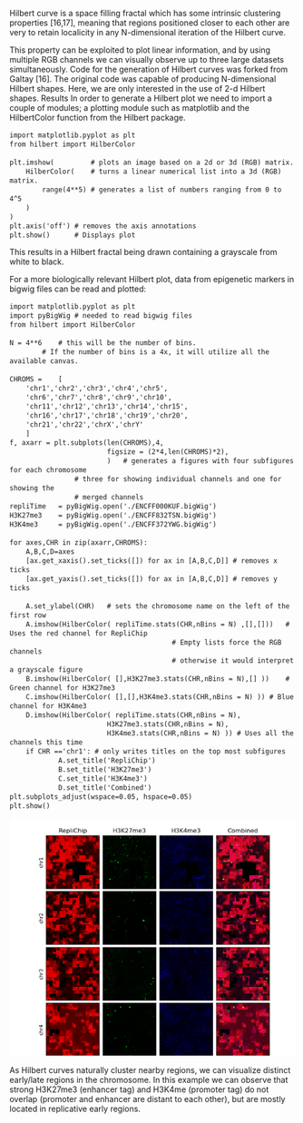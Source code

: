 Hilbert curve is a space filling fractal which has some intrinsic clustering properties [16,17], meaning that regions positioned closer to each other are very to retain localicity in any N-dimensional iteration of the Hilbert curve. 

This property can be exploited to plot linear information, and by using multiple RGB channels we can visually observe up to three large datasets simultaneously. 
Code for the generation of Hilbert curves was forked from Galtay [16]. The original code was capable of producing N-dimensional Hilbert shapes. Here, we are only interested in the use of 2-d Hilbert shapes. 
Results
In order to generate a Hilbert plot we need to import a couple of modules; a plotting module such as matplotlib and the HilbertColor function from the Hilbert package.
```
import matplotlib.pyplot as plt
from hilbert import HilberColor

plt.imshow(         # plots an image based on a 2d or 3d (RGB) matrix.
    HilberColor(    # turns a linear numerical list into a 3d (RGB) matrix.
        range(4**5) # generates a list of numbers ranging from 0 to 4^5
    )
)
plt.axis('off') # removes the axis annotations
plt.show()      # Displays plot
```
This results in a Hilbert fractal being drawn containing a grayscale from white to black.

For a more biologically relevant Hilbert plot, data from epigenetic markers in bigwig files can be read and plotted:
```
import matplotlib.pyplot as plt
import pyBigWig # needed to read bigwig files
from hilbert import HilberColor

N = 4**6	# this will be the number of bins. 
		# If the number of bins is a 4x, it will utilize all the available canvas.

CHROMS = 	[
	'chr1','chr2','chr3','chr4','chr5',
	'chr6','chr7','chr8','chr9','chr10',
	'chr11','chr12','chr13','chr14','chr15',
	'chr16','chr17','chr18','chr19','chr20',
	'chr21','chr22','chrX','chrY'
	]
f, axarr = plt.subplots(len(CHROMS),4,
                    	figsize = (2*4,len(CHROMS)*2),
                    	)	# generates a figures with four subfigures for each chromosome
				# three for showing individual channels and one for showing the 
				# merged channels
repliTime	= pyBigWig.open('./ENCFF000KUF.bigWig')
H3K27me3	= pyBigWig.open('./ENCFF832TSN.bigWig')
H3K4me3 	= pyBigWig.open('./ENCFF372YWG.bigWig')

for axes,CHR in zip(axarr,CHROMS):
	A,B,C,D=axes
	[ax.get_xaxis().set_ticks([]) for ax in [A,B,C,D]] # removes x ticks
	[ax.get_yaxis().set_ticks([]) for ax in [A,B,C,D]] # removes y ticks
    
	A.set_ylabel(CHR)	# sets the chromosome name on the left of the first row
	A.imshow(HilberColor( repliTime.stats(CHR,nBins = N) ,[],[]))	# Uses the red channel for RepliChip
										# Empty lists force the RGB channels
										# otherwise it would interpret a grayscale figure
	B.imshow(HilberColor( [],H3K27me3.stats(CHR,nBins = N),[] ))	# Green channel for H3K27me3
	C.imshow(HilberColor( [],[],H3K4me3.stats(CHR,nBins = N) ))	# Blue channel for H3K4me3
	D.imshow(HilberColor( repliTime.stats(CHR,nBins = N),
                      	H3K27me3.stats(CHR,nBins = N),
                      	H3K4me3.stats(CHR,nBins = N) ))	# Uses all the channels this time
	if CHR =='chr1': # only writes titles on the top most subfigures
    		A.set_title('RepliChip')
    		B.set_title('H3K27me3')
    		C.set_title('H3K4me3')
    		D.set_title('Combined')
plt.subplots_adjust(wspace=0.05, hspace=0.05)
plt.show()
```

![cropped example](/hilbert_cropped.png)

As Hilbert curves naturally cluster nearby regions, we can visualize distinct early/late regions in the chromosome. 
In this example we can observe that strong H3K27me3 (enhancer tag) and H3K4me (promoter tag) do not overlap (promoter and enhancer are distant to each other), but are mostly located in replicative early regions.


